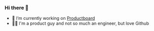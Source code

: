### Hi there 👋

- 🔭 I’m currently working on [Productboard](https://www.productboard.com/)
- 👨‍💻 I'm a product guy and not so much an engineer, but love Github

<!--
**aethelyon/aethelyon** is a ✨ _special_ ✨ repository because its `README.md` (this file) appears on your GitHub profile.

Here are some ideas to get you started:

- 🔭 I’m currently working on ...
- 🌱 I’m currently learning ...
- 👯 I’m looking to collaborate on ...
- 🤔 I’m looking for help with ...
- 💬 Ask me about ...
- 📫 How to reach me: ...
- 😄 Pronouns: ...
- ⚡ Fun fact: ...
-->
